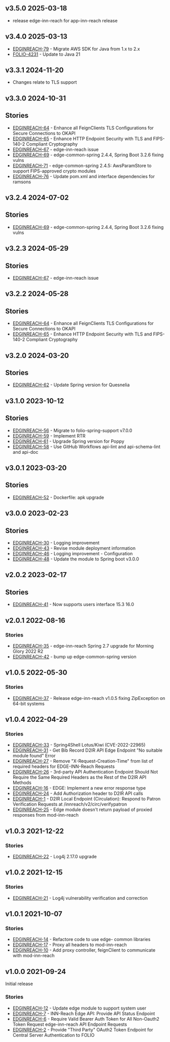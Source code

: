 ## v3.5.0 2025-03-18
* release edge-inn-reach for app-inn-reach release

## v3.4.0 2025-03-13
* [EDGINREACH-79](https://folio-org.atlassian.net/browse/EDGINREACH-79) - Migrate AWS SDK for Java from 1.x to 2.x
* [FOLIO-4231](https://folio-org.atlassian.net/browse/FOLIO-423179) - Update to Java 21

## v3.3.1 2024-11-20

* Changes relate to TLS support

## v3.3.0 2024-10-31

## Stories
* [EDGINREACH-64](https://folio-org.atlassian.net/browse/EDGINREACH-64) - Enhance all FeignClients TLS Configurations for Secure Connections to OKAPI
* [EDGINREACH-65](https://issues.folio.org/browse/EDGINREACH-65) - Enhance HTTP Endpoint Security with TLS and FIPS-140-2 Compliant Cryptography
* [EDGINREACH-67](https://folio-org.atlassian.net/browse/EDGINREACH-67) - edge-inn-reach issue
* [EDGINREACH-69](https://folio-org.atlassian.net/browse/EDGINREACH-69) - edge-common-spring 2.4.4, Spring Boot 3.2.6 fixing vulns
* [EDGINREACH-71](https://folio-org.atlassian.net/browse/EDGINREACH-71) - edge-common-spring 2.4.5: AwsParamStore to support FIPS-approved crypto modules
* [EDGINREACH-76](https://folio-org.atlassian.net/browse/EDGINREACH-76) - Update pom.xml and interface dependencies for ramsons

## v3.2.4 2024-07-02

## Stories
* [EDGINREACH-69](https://issues.folio.org/browse/EDGINREACH-69) - edge-common-spring 2.4.4, Spring Boot 3.2.6 fixing vulns

## v3.2.3 2024-05-29

## Stories
* [EDGINREACH-67](https://issues.folio.org/browse/EDGINREACH-67) - edge-inn-reach issue

## v3.2.2 2024-05-28

## Stories
* [EDGINREACH-64](https://issues.folio.org/browse/EDGINREACH-64) - Enhance all FeignClients TLS Configurations for Secure Connections to OKAPI
* [EDGINREACH-65](https://issues.folio.org/browse/EDGINREACH-65) - Enhance HTTP Endpoint Security with TLS and FIPS-140-2 Compliant Cryptography


## v3.2.0 2024-03-20

## Stories
* [EDGINREACH-62](https://issues.folio.org/browse/EDGINREACH-62) - Update Spring version for Quesnelia


## v3.1.0 2023-10-12

## Stories
* [EDGINREACH-56](https://issues.folio.org/browse/EDGINREACH-56) - Migrate to folio-spring-support v7.0.0
* [EDGINREACH-59](https://issues.folio.org/browse/EDGINREACH-59) - Implement RTR
* [EDGINREACH-61](https://issues.folio.org/browse/EDGINREACH-61) - Upgrade Spring version for Poppy
* [EDGINREACH-58](https://issues.folio.org/browse/EDGINREACH-58) - Use GitHub Workflows api-lint and api-schema-lint and api-doc


## v3.0.1 2023-03-20

## Stories
* [EDGINREACH-52](https://issues.folio.org/browse/EDGINREACH-52) - Dockerfile: apk upgrade

## v3.0.0 2023-02-23

## Stories
* [EDGINREACH-30](https://issues.folio.org/browse/EDGINREACH-30) - Logging improvement
* [EDGINREACH-43](https://issues.folio.org/browse/EDGINREACH-43) - Revise module deployment information
* [EDGINREACH-46](https://issues.folio.org/browse/EDGINREACH-46) - Logging improvement - Configuration
* [EDGINREACH-48](https://issues.folio.org/browse/EDGINREACH-48) - Update the module to Spring boot v3.0.0

## v2.0.2 2023-02-17

## Stories
* [EDGINREACH-41](https://issues.folio.org/browse/EDGINREACH-41) - Now supports users interface 15.3 16.0

## v2.0.1 2022-08-16

### Stories
* [EDGINREACH-35](https://issues.folio.org/browse/EDGINREACH-35) - edge-inn-reach Spring 2.7 upgrade for Morning Glory 2022 R2
* [EDGINREACH-42](https://issues.folio.org/browse/EDGINREACH-42) - bump up edge-common-spring version


## v1.0.5 2022-05-30

### Stories
* [EDGINREACH-37](https://issues.folio.org/browse/EDGINREACH-37) - Release edge-inn-reach v1.0.5 fixing ZipException on 64-bit systems

## v1.0.4 2022-04-29

### Stories
* [EDGINREACH-33](https://issues.folio.org/browse/EDGINREACH-33) - Spring4Shell Lotus/Kiwi (CVE-2022-22965)
* [EDGINREACH-31](https://issues.folio.org/browse/EDGINREACH-31) - Get Bib Record D2IR API Edge Endpoint "No suitable module found" Error
* [EDGINREACH-27](https://issues.folio.org/browse/EDGINREACH-27) - Remove "X-Request-Creation-Time" from list of required headers for EDGE-INN-Reach Requests
* [EDGINREACH-26](https://issues.folio.org/browse/EDGINREACH-26) - 3rd-party API Authentication Endpoint Should Not Require the Same Required Headers as the Rest of the D2IR API Methods
* [EDGINREACH-16](https://issues.folio.org/browse/EDGINREACH-16) - EDGE: Implement a new error response type
* [EDGINREACH-24](https://issues.folio.org/browse/EDGINREACH-24) - Add Authorization header to D2IR API calls
* [EDGINREACH-1](https://issues.folio.org/browse/EDGINREACH-1) - D2IR Local Endpoint (Circulation): Respond to Patron Verification Requests at /innreach/v2/circ/verifypatron
* [EDGINREACH-25](https://issues.folio.org/browse/EDGINREACH-25) - Edge module doesn't return payload of proxied responses from mod-inn-reach 

## v1.0.3 2021-12-22

### Stories
* [EDGINREACH-22](https://issues.folio.org/browse/EDGINREACH-22) - Log4j 2.17.0 upgrade

## v1.0.2 2021-12-15

### Stories
* [EDGINREACH-21](https://issues.folio.org/browse/EDGINREACH-21) - Log4j vulnerability verification and correction

## v1.0.1 2021-10-07

### Stories
* [EDGINREACH-14](https://issues.folio.org/browse/EDGINREACH-14) - Refactore code to use edge- common libraries
* [EDGINREACH-17](https://issues.folio.org/browse/EDGINREACH-17) - Proxy all headers to mod-inn-reach
* [EDGINREACH-10](https://issues.folio.org/browse/EDGINREACH-10) - Add proxy controller, feignClient to communicate with mod-inn-reach

## v1.0.0 2021-09-24

Initial release

### Stories
* [EDGINREACH-12](https://issues.folio.org/browse/EDGINREACH-12) - Update edge module to support system user
* [EDGINREACH-7](https://issues.folio.org/browse/EDGINREACH-7) - INN-Reach Edge API: Provide API Status Endpoint
* [EDGINREACH-6](https://issues.folio.org/browse/EDGINREACH-6) - Require Valid Bearer Auth Token for All Non-Oauth2 Token Request edge-inn-reach API Endpoint Requests
* [EDGINREACH-2](https://issues.folio.org/browse/EDGINREACH-2) - Provide "Third Party" OAuth2 Token Endpoint for Central Server Authentication to FOLIO
 

